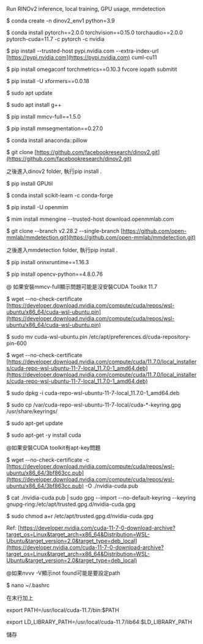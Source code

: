 
Run RINOv2 inference, local training, GPU usage, mmdetection

$ conda create -n dinov2_env1 python=3.9

$ conda install pytorch==2.0.0 torchvision==0.15.0 torchaudio==2.0.0 pytorch-cuda=11.7 -c pytorch -c nvidia

$ pip install --trusted-host pypi.nvidia.com --extra-index-url [https://pypi.nvidia.com](https://pypi.nvidia.com) cuml-cu11

$ pip install omegaconf torchmetrics==0.10.3 fvcore iopath submitit

$ pip install -U xformers==0.0.18

$ sudo apt update

$ sudo apt install g++

$ pip install mmcv-full==1.5.0

$ pip install mmsegmentation==0.27.0

$ conda install anaconda::pillow

$ git clone [https://github.com/facebookresearch/dinov2.git](https://github.com/facebookresearch/dinov2.git)

之後進入dinov2 folder, 執行pip install .

$ pip install GPUtil

$ conda install scikit-learn -c conda-forge

$ pip install -U openmim

$ mim install mmengine --trusted-host download.openmmlab.com

$ git clone --branch v2.28.2 --single-branch [https://github.com/open-mmlab/mmdetection.git](https://github.com/open-mmlab/mmdetection.git)

之後進入mmdetection folder, 執行pip install .

$ pip install onnxruntime==1.16.3

$ pip install opencv-python==4.8.0.76

@ 如果安裝mmcv-full顯示問題可能是沒安裝CUDA Toolkit 11.7

$ wget --no-check-certificate [https://developer.download.nvidia.com/compute/cuda/repos/wsl-ubuntu/x86_64/cuda-wsl-ubuntu.pin](https://developer.download.nvidia.com/compute/cuda/repos/wsl-ubuntu/x86_64/cuda-wsl-ubuntu.pin)

$ sudo mv cuda-wsl-ubuntu.pin /etc/apt/preferences.d/cuda-repository-pin-600

$ wget --no-check-certificate [https://developer.download.nvidia.com/compute/cuda/11.7.0/local_installers/cuda-repo-wsl-ubuntu-11-7-local_11.7.0-1_amd64.deb](https://developer.download.nvidia.com/compute/cuda/11.7.0/local_installers/cuda-repo-wsl-ubuntu-11-7-local_11.7.0-1_amd64.deb)

$ sudo dpkg -i cuda-repo-wsl-ubuntu-11-7-local_11.7.0-1_amd64.deb

$ sudo cp /var/cuda-repo-wsl-ubuntu-11-7-local/cuda-*-keyring.gpg /usr/share/keyrings/

$ sudo apt-get update

$ sudo apt-get -y install cuda

@如果安裝CUDA toolkit有apt-key問題

$ wget --no-check-certificate -c [https://developer.download.nvidia.com/compute/cuda/repos/wsl-ubuntu/x86_64/3bf863cc.pub](https://developer.download.nvidia.com/compute/cuda/repos/wsl-ubuntu/x86_64/3bf863cc.pub) -O ./nvidia-cuda.pub

$ cat ./nvidia-cuda.pub | sudo gpg --import --no-default-keyring --keyring gnupg-ring:/etc/apt/trusted.gpg.d/nvidia-cuda.gpg

$ sudo chmod a+r /etc/apt/trusted.gpg.d/nvidia-cuda.gpg

Ref: [https://developer.nvidia.com/cuda-11-7-0-download-archive?target_os=Linux&target_arch=x86_64&Distribution=WSL-Ubuntu&target_version=2.0&target_type=deb_local](https://developer.nvidia.com/cuda-11-7-0-download-archive?target_os=Linux&target_arch=x86_64&Distribution=WSL-Ubuntu&target_version=2.0&target_type=deb_local)

@如果nvvv -V顯示not found可能是要設定path

$ nano ~/.bashrc

在末行加上

export PATH=/usr/local/cuda-11.7/bin:$PATH

export LD_LIBRARY_PATH=/usr/local/cuda-11.7/lib64:$LD_LIBRARY_PATH

儲存